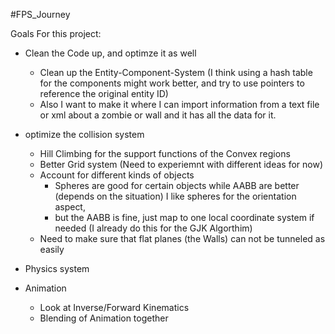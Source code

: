 #FPS_Journey

Goals For this project:
 * Clean the Code up, and optimze it as well 
    * Clean up the Entity-Component-System (I think using a hash table for the components might work better, and try to use pointers to
         reference the original entity ID)
   * Also I want to make it where I can import information from a text file or xml about a zombie or wall and it has all the data for it.
 * optimize the collision system
    * Hill Climbing for the support functions of the Convex regions
    * Better Grid system (Need to experiemnt with different ideas for now)
    * Account for different kinds of objects
        * Spheres are good for certain objects while AABB are better (depends on the situation) I like spheres for the orientation aspect, 
        * but the AABB is fine, just map to one local coordinate system if needed (I already do this for the GJK Algorthim)
    * Need to make sure that flat planes (the Walls) can not be tunneled as easily
 * Physics system
      
 * Animation
    * Look at Inverse/Forward Kinematics
    * Blending of Animation together
  
